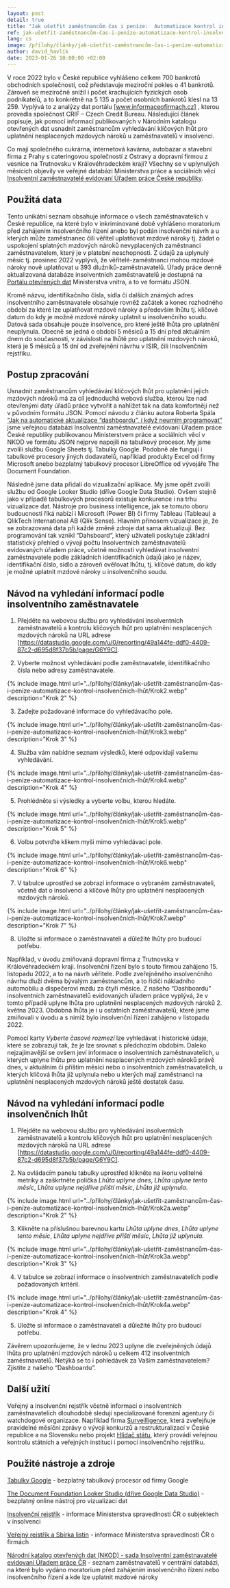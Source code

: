 ```yaml
---
layout: post
detail: true
title: "Jak ušetřit zaměstnancům čas i peníze:  Automatizace kontrol insolvenčních lhůt"
ref: jak-ušetřit-zaměstnancům-čas-i-peníze-automatizace-kontrol-insolvenčních-lhůt
lang: cs
image: /přílohy/články/jak-ušetřit-zaměstnancům-čas-i-peníze-automatizace-kontrol-insolvenčních-lhůt/Insolvence_titulka.webp
author: david_havlík
date: 2023-01-26 10:00:00 +02:00
---
```

V roce 2022 bylo v České republice vyhlášeno celkem 700 bankrotů obchodních společností, což představuje meziroční pokles o 41 bankrotů.
Zároveň se meziročně snížil i počet krachujících fyzických osob podnikatelů, a to konkrétně na 5 135 a počet osobních bankrotů klesl na 13 259. 
Vyplývá to z analýzy dat portálu [www.informaceofirmach.cz] , kterou provedla společnost CRIF – Czech Credit Bureau. 
Následující článek popisuje, jak pomocí informací publikovaných v Národním katalogu otevřených dat usnadnit zaměstnancům vyhledávání klíčových lhůt pro uplatnění nesplacených mzdových nároků u zaměstnavatelů v insolvenci.

<!--more-->

Co mají společného cukrárna, internetová kavárna, autobazar a stavební firma z Prahy s cateringovou společností z Ostravy a dopravní firmou z vesnice na Trutnovsku v Královéhradeckém kraji?
Všechny se v uplynulých měsících objevily ve veřejné databázi Ministerstva práce a sociálních věcí [Insolventní zaměstnavatelé evidovaní Úřadem práce České republiky].

## Použitá data

Tento unikátní seznam obsahuje informace o všech zaměstnavatelích v České republice, na které bylo v inkriminované době vyhlášeno moratorium před zahájením insolvenčního řízení anebo byl podán insolvenční návrh a u kterých může zaměstnanec čili věřitel uplatňovat mzdové nároky tj. žádat o uspokojení splatných mzdových nároků nevyplacených zaměstnanci zaměstnavatelem, který je v platební neschopnosti. Z údajů za uplynulý měsíc tj. prosinec 2022 vyplývá, že věřitelé-zaměstnanci mohou mzdové nároky nově uplatňovat u 393 dlužníků-zaměstnavatelů.
Úřady práce denně aktualizovaná databáze insolventních zaměstnavatelů je dostupná na [Portálu otevřených dat] Ministerstva vnitra, a to ve formátu JSON. 

Kromě názvu, identifikačního čísla, sídla či dalších známých adres insolventního zaměstnavatele obsahuje rovněž začátek a konec rozhodného období za které lze uplatňovat mzdové nároky a především lhůtu tj. klíčové datum do kdy je možné mzdové nároky uplatnit u insolvenčního soudu. 
Datová sada obsahuje pouze insolvence, pro které ještě lhůta pro uplatnění neuplynula.
Obecně se jedná o období 5 měsíců a 15 dní před aktuálním dnem do současnosti, v závislosti na lhůtě pro uplatnění mzdových nároků, která je 5 měsíců a 15 dní od zveřejnění návrhu v ISIR, čili Insolvenčním rejstříku. 

## Postup zpracování

Usnadnit zaměstnancům vyhledávání klíčových lhůt pro uplatnění jejich mzdových nároků má za cíl jednoduchá webová služba, kterou lze nad otevřenými daty úřadů práce vytvořit a nahlížet tak na data komfortněji než v původním formátu JSON.
Pomocí návodu z článku autora Roberta Spála [“Jak na automatické aktualizace “dashboardu”, i když neumím programovat”] jsme veřejnou databázi Insolventní zaměstnavatelé evidovaní Úřadem práce České republiky publikovanou Ministerstvem práce a sociálních věcí v NKOD ve formátu JSON nejprve napojili na tabulkový procesor. 
My jsme zvolili službu Google Sheets tj. Tabulky Google. 
Podobně ale fungují i tabulkové procesory jiných dodavatelů, například produkty Excel od firmy Microsoft anebo bezplatný tabulkový procesor LibreOffice od vývojáře The Document Foundation. 

Následně jsme data přidali do vizualizační aplikace. 
My jsme opět zvolili službu od Google Looker Studio (dříve Google Data Studio).
Ovšem stejně jako v případě tabulkových procesorů existuje konkurence i na trhu vizualizace dat. 
Nástroje pro business intelligence, jak se tomuto oboru budoucnosti říká nabízí i Microsoft (Power BI) či firmy Tableau (Tableau) a QlikTech International AB (Qlik Sense).
Hlavním přínosem vizualizace je, že se zobrazovaná data při každé změně zdroje dat sama aktualizují.
Bez programování tak vznikl “Dahsboard“, který uživateli poskytuje základní statistický přehled o vývoji počtu Insolventních zaměstnavatelů evidovaných úřadem práce, včetně možnosti vyhledávat insolventní zaměstnavatele podle základních identifikačních údajů jako je název, identifikační číslo, sídlo a zároveň ověřovat lhůtu, tj. klíčové datum, do kdy je možné uplatnit mzdové nároky u insolvenčního soudu. 

## Návod na vyhledání informací podle insolventního zaměstnavatele

1. Přejděte na webovou službu pro vyhledávání insolventních zaměstnavatelů a kontrolu klíčových lhůt pro uplatnění nesplacených mzdových nároků na URL adrese [https://datastudio.google.com/u/0/reporting/49a144fe-ddf0-4409-87c2-d695d8f37b5b/page/G6Y9C].

2. Vyberte možnost vyhledávání podle zaměstnavatele, identifikačního čísla nebo adresy zaměstnavatele.

{% include image.html url="../přílohy/články/jak-ušetřit-zaměstnancům-čas-i-peníze-automatizace-kontrol-insolvenčních-lhůt/Krok2.webp" description="Krok 2" %}

3. Zadejte požadované informace do vyhledávacího pole. 

{% include image.html url="../přílohy/články/jak-ušetřit-zaměstnancům-čas-i-peníze-automatizace-kontrol-insolvenčních-lhůt/Krok3.webp" description="Krok 3" %}

4. Služba vám nabídne seznam výsledků, které odpovídají vašemu vyhledávání. 

{% include image.html url="../přílohy/články/jak-ušetřit-zaměstnancům-čas-i-peníze-automatizace-kontrol-insolvenčních-lhůt/Krok4.webp" description="Krok 4" %}

5. Prohlédněte si výsledky a vyberte volbu, kterou hledáte.

{% include image.html url="../přílohy/články/jak-ušetřit-zaměstnancům-čas-i-peníze-automatizace-kontrol-insolvenčních-lhůt/Krok5.webp" description="Krok 5" %}

6. Volbu potvrďte klikem myši mimo vyhledávací pole.

{% include image.html url="../přílohy/články/jak-ušetřit-zaměstnancům-čas-i-peníze-automatizace-kontrol-insolvenčních-lhůt/Krok6.webp" description="Krok 6" %}

7. V tabulce uprostřed se zobrazí  informace o vybraném zaměstnavateli, včetně dat o insolvenci a klíčové lhůty pro uplatnění nesplacených mzdových nároků.

{% include image.html url="../přílohy/články/jak-ušetřit-zaměstnancům-čas-i-peníze-automatizace-kontrol-insolvenčních-lhůt/Krok7.webp" description="Krok 7" %}

8. Uložte si informace o zaměstnavateli a důležité lhůty pro budoucí potřebu. 

Například, v úvodu zmiňovaná dopravní firma z Trutnovska v Královéhradeckém kraji. 
Insolvenční řízení bylo s touto firmou zahájeno 15. listopadu 2022, a to na návrh věřitele.
Podle zveřejněného insolvenčního návrhu dluží dvěma bývalým zaměstnancům, a to řidiči nákladního automobilu a dispečerovi mzdu za čtyři měsíce.
Z našeho “Dashboardu” insolventních zaměstnavatelů evidovaných úřadem práce vyplývá, že v tomto případě uplyne lhůta pro uplatnění nesplacených mzdových nároků 2. května 2023. 
Obdobná lhůta je i u ostatních zaměstnavatelů, které jsme zmiňovali v úvodu a s nimiž bylo insolvenční řízení zahájeno v listopadu 2022. 

Pomocí karty *Vyberte časové rozmezí* lze vyhledávat i historické údaje, které se zobrazují tak, že je lze srovnat s předchozím obdobím.
Daleko nejzajímavější se ovšem jeví informace o insolventních zaměstnavatelích, u kterých uplyne lhůtu pro uplatnění nesplacených mzdových nároků právě dnes, v aktuálním či příštím měsíci nebo o insolventních zaměstnavatelích, u kterých klíčová lhůta již uplynula nebo u kterých mají zaměstnanci na uplatnění nesplacených mzdových nároků ještě dostatek času. 

## Návod na vyhledání informací podle insolvenčních lhůt

1. Přejděte na webovou službu pro vyhledávání insolventních zaměstnavatelů a kontrolu klíčových lhůt pro uplatnění nesplacených mzdových nároků na URL adrese [https://datastudio.google.com/u/0/reporting/49a144fe-ddf0-4409-87c2-d695d8f37b5b/page/G6Y9C].

2. Na ovládacím panelu tabulky uprostřed klikněte na ikonu volitelné metriky a zaškrtněte políčka *Lhůta uplyne dnes*, *Lhůta uplyne tento měsíc*, *Lhůta uplyne nejdříve příští měsíc*, *Lhůta již uplynula*.

{% include image.html url="../přílohy/články/jak-ušetřit-zaměstnancům-čas-i-peníze-automatizace-kontrol-insolvenčních-lhůt/Krok2a.webp" description="Krok 2" %}

3. Klikněte na příslušnou barevnou kartu *Lhůta uplyne dnes*, *Lhůta uplyne tento měsíc*, *Lhůta uplyne nejdříve příští měsíc*, *Lhůta již uplynula*.

{% include image.html url="../přílohy/články/jak-ušetřit-zaměstnancům-čas-i-peníze-automatizace-kontrol-insolvenčních-lhůt/Krok3a.webp" description="Krok 3" %}

4. V tabulce se zobrazí  informace o insolventních zaměstnavatelích podle požadovaných kritérií.

{% include image.html url="../přílohy/články/jak-ušetřit-zaměstnancům-čas-i-peníze-automatizace-kontrol-insolvenčních-lhůt/Krok4a.webp" description="Krok 4" %}

5. Uložte si informace o zaměstnavateli a důležité lhůty pro budoucí potřebu. 

Závěrem upozorňujeme, že v lednu 2023 uplyne dle zveřejněných údajů lhůta pro uplatnění mzdových nároků u celkem 412 insolventních zaměstnavatelů. 
Netýká se to i pohledávek za Vaším zaměstnavatelem? 
Zjistíte z našeho “Dashboardu”.

## Další užití
Veřejný a insolvenční rejstřík včetně informací o insolventních zaměstnavatelích dlouhodobě sledují specializované forenzní agentury či watchdogové organizace. 
Například firma [Surveilligence], která zveřejňuje pravidelné měsíční zprávy o vývoji konkurzů a restrukturalizací v České republice a na Slovensku nebo projekt [Hlídač státu], který provádí veřejnou kontrolu státních a veřejných institucí i pomocí insolvenčního rejstříku.  

## Použité nástroje a zdroje

[Tabulky Google] - bezplatný tabulkový procesor od firmy Google

[The Document Foundation Looker Studio (dříve Google Data Studio)] - bezplatný online nástroj pro vizualizaci dat 

[Insolvenční rejstřík] - informace Ministerstva spravedlnosti ČR o subjektech v insolvenci 

[Veřejný rejstřík a Sbírka listin] - informace Ministerstva spravedlnosti ČR o firmách 

[Národní katalog otevřených dat (NKOD) - sada Insolventní zaměstnavatelé evidovaní Úřadem práce ČR] - seznam zaměstnavatelů v centrální databázi, na které bylo vydáno moratorium před zahájením insolvenčního řízení nebo insolvenčního řízení a kde lze uplatnit mzdové nároky



[www.informaceofirmach.cz]: https://www.informaceofirmach.cz/ "www.informaceofirmach.cz"
[Insolventní zaměstnavatelé evidovaní Úřadem práce České republiky]: https://data.mpsv.cz/web/data/insolventni-zamestnavatele-evidovani-uradem-prace-cr "Insolventní zaměstnavatelé evidovaní Úřadem práce České republiky"
[“Jak na automatické aktualizace “dashboardu”, i když neumím programovat”]: /články/neziskovky-automatizace-dashboardu "Jak na automatické aktualizace “dashboardu”, i když neumím programovat"
[https://datastudio.google.com/u/0/reporting/49a144fe-ddf0-4409-87c2-d695d8f37b5b/page/G6Y9C]: https://datastudio.google.com/u/0/reporting/49a144fe-ddf0-4409-87c2-d695d8f37b5b/page/G6Y9C "Dashboard"
[Surveilligence]: https://www.surveilligence.com/cs "Surveilligence"
[Hlídač státu]: https://www.hlidacstatu.cz/ "Hlídač státu"
[Tabulky Google]: https://www.google.cz/intl/cs/sheets/about/ "Tabulky Google"
[The Document Foundation Looker Studio (dříve Google Data Studio)]: https://datastudio.google.com "The Document Foundation Looker Studio" 
[Insolvenční rejstřík]: https://isir.justice.cz/isir/common/index.do "Insolvenční rejstřík"
[Veřejný rejstřík a Sbírka listin]: https://or.justice.cz/ias/ui/rejstrik "Veřejný rejstřík a Sbírka listin"
[Národní katalog otevřených dat (NKOD) - sada Insolventní zaměstnavatelé evidovaní Úřadem práce ČR]: https://data.gov.cz/datov%C3%A1-sada?iri=https%3A%2F%2Fdata.gov.cz%2Fzdroj%2Fdatov%C3%A9-sady%2F00551023%2F77b26516ed9616a5f6675a1d2f8eac4f "sada Insolventní zaměstnavatelé evidovaní Úřadem práce ČR"
[Portálu otevřených dat]: https://data.gov.cz/ "Portál otevřených dat"



